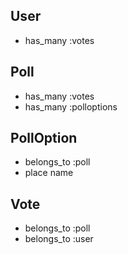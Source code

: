 
User
----
* has_many :votes

Poll
----
* has_many :votes
* has_many :polloptions

PollOption
----------
* belongs_to :poll
* place name

Vote
----
* belongs_to :poll
* belongs_to :user


